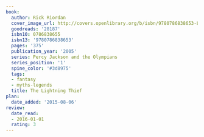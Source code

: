 ```yaml
---
book:
  author: Rick Riordan
  cover_image_url: http://covers.openlibrary.org/b/isbn/9780786838653-L.jpg
  goodreads: '28187'
  isbn10: 0786838655
  isbn13: '9780786838653'
  pages: '375'
  publication_year: '2005'
  series: Percy Jackson and the Olympians
  series_position: '1'
  spine_color: '#3d8975'
  tags:
  - fantasy
  - myths-legends
  title: The Lightning Thief
plan:
  date_added: '2015-08-06'
review:
  date_read:
  - 2016-01-01
  rating: 3
---
```

